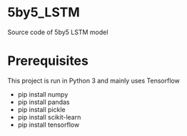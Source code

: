# 5by5_LSTM
Source code of 5by5 LSTM model

# Prerequisites
This project is run in Python 3 and mainly uses Tensorflow
* pip install numpy
* pip install pandas
* pip install pickle
* pip install scikit-learn
* pip install tensorflow


